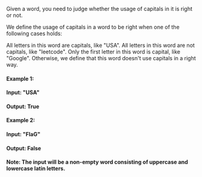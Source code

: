 Given a word, you need to judge whether the usage of capitals in it is right or not.

We define the usage of capitals in a word to be right when one of the following cases holds:

All letters in this word are capitals, like "USA".
All letters in this word are not capitals, like "leetcode".
Only the first letter in this word is capital, like "Google".
Otherwise, we define that this word doesn't use capitals in a right way.
 

#### Example 1:

#### Input: "USA"
#### Output: True
 

#### Example 2:

#### Input: "FlaG"
#### Output: False
 

#### Note: The input will be a non-empty word consisting of uppercase and lowercase latin letters.
